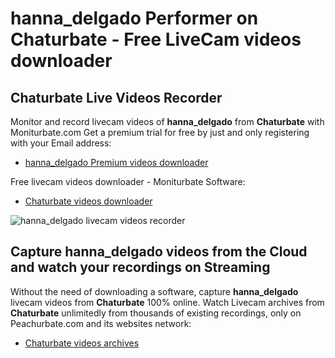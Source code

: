 # hanna_delgado Performer on Chaturbate - Free LiveCam videos downloader

## Chaturbate Live Videos Recorder

Monitor and record livecam videos of **hanna_delgado** from **Chaturbate** with Moniturbate.com
Get a premium trial for free by just and only registering with your Email address:
* [hanna_delgado Premium videos downloader](https://moniturbate.com/request-demo-licence-key.html)

Free livecam videos downloader - Moniturbate Software:
* [Chaturbate videos downloader](https://moniturbate.com/moniturbate-download-software.html)

![hanna_delgado livecam videos recorder](https://peachurnet.com/templates/moniturbate-software.png)


## Capture hanna_delgado videos from the Cloud and watch your recordings on Streaming

Without the need of downloading a software, capture **hanna_delgado** livecam videos from **Chaturbate** 100% online.
Watch Livecam archives from **Chaturbate** unlimitedly from thousands of existing recordings, only on Peachurbate.com and its websites network:
* [Chaturbate videos archives](https://peachurnet.com/)
